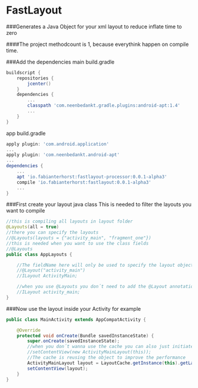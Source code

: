 # FastLayout
###Generates a Java Object for your xml layout to reduce inflate time to zero

####The project methodcount is 1, because everythink happen on compile time.

###Add the dependencies
main build.gradle
```groovy
buildscript {
    repositories {
        jcenter()
    }
    dependencies {
        ...
		classpath 'com.neenbedankt.gradle.plugins:android-apt:1.4'
		...
	}
}
```
app build.gradle
```groovy
apply plugin: 'com.android.application'
...
apply plugin: 'com.neenbedankt.android-apt'
...
dependencies {
	...
    apt 'io.fabianterhorst:fastlayout-processor:0.0.1-alpha3'
    compile 'io.fabianterhorst:fastlayout:0.0.1-alpha3'
    ...
}
```

###First create your layout java class
This is needed to filter the layouts you want to compile
```java
//this is compiling all layouts in layout folder
@Layouts(all = true)
//there you can specify the layouts
//@Layouts(layouts = {"activity_main", "fragment_one"})
//this is needed when you want to use the class fields
//@Layouts
public class AppLayouts {

	//The fieldName here will only be used to specify the layout object name
    //@Layout("activity_main")
    //ILayout ActivityMain;

    //when you use @Layouts you don´t need to add the @Layout annotation, the fieldName will be used
    //ILayout activity_main;
}
```
###Now use the layout inside your Activity for example
```java
public class MainActivity extends AppCompatActivity {

    @Override
    protected void onCreate(Bundle savedInstanceState) {
        super.onCreate(savedInstanceState);
        //when you don´t wanna use the cache you can also just initiate the object
        //setContentView(new ActivityMainLayout(this));
        //The cache is reusing the object to improve the performance
        ActivityMainLayout layout = LayoutCache.getInstance(this).getLayout(LayoutCache.Activity_Main_Layout);
        setContentView(layout);
    }
}
```